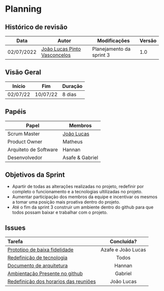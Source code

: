 # Planning

## Histórico de revisão

| Data       | Autor                                        | Modificações                      | Versão |
| ---------- | -------------------------------------------- | --------------------------------- | ------ |
| 02/07/2022 | [João Lucas Pinto Vasconcelos](https://github.com/HacKairos) | Planejamento da sprint 3 | 1.0    |

## Visão Geral

 Início | Fim | Duração
 ------ | --- | -------
 02/07/22 | 10/07/22 | 8 dias

## Papéis

Papel | Membros
----- | -------
Scrum Master | [João Lucas](https://github.com/HacKairos)
Product Owner | Matheus
Arquiteto de Software | Hannan
Desenvolvedor | Asafe & Gabriel

## Objetivos da Sprint

* Apartir de todas as alterações realizadas no projeto, redefinir por completo o funcionamento e a tecnologias ultilizadas no projeto.
* Aumentar participação dos membros da equipe e incentivar os mesmos a tomar uma posição mais proativa dentro do projeto.
* Até o fim da sprint 3 construir um ambiente dentro do github para que todos possam baixar e trabalhar com o projeto.

## Issues

| Tarefa | Concluída? |
| :------ | :--------: |
| [Prototipo de baixa fidelidade](https://github.com/fga-eps-mds/Cebraspe-Tracker/issues/12) | Azafe e João Lucas |
| [Redefinição de tecnologia](https://github.com/fga-eps-mds/Cebraspe-Tracker/issues/13) | Todos |
| [Documento de arquitetura](https://github.com/fga-eps-mds/Cebraspe-Tracker/issues/14) | Hannan |
| [Ambientação Presente no github](https://github.com/fga-eps-mds/Cebraspe-Tracker/issues/15) | Gabriel |
| [Redefinição dos horarios das reuniões](https://github.com/fga-eps-mds/Cebraspe-Tracker/issues/16) | João Lucas |
